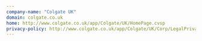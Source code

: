 ```yaml
---
company-name: "Colgate UK"
domain: colgate.co.uk
home: http://www.colgate.co.uk/app/Colgate/UK/HomePage.cvsp
privacy-policy: http://www.colgate.co.uk/app/Colgate/UK/Corp/LegalPrivacy.cvsp
---
```




